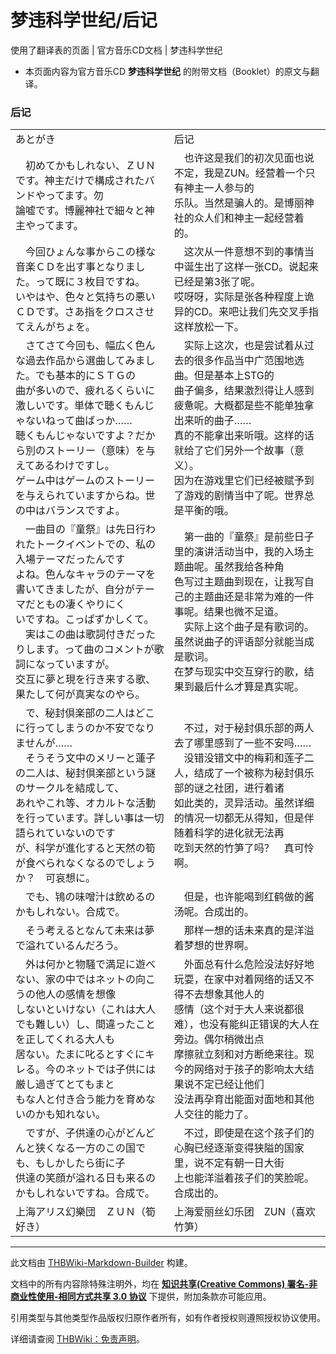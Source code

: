 # 梦违科学世纪/后记

<!-- source html: G:\repos\THBWiki-Markdown-Builder\THBWikiMarkdown\Temp\main\3\35\ns0%3A%E6%A2%A6%E8%BF%9D%E7%A7%91%E5%AD%A6%E4%B8%96%E7%BA%AA%2F%E5%90%8E%E8%AE%B0.html -->

使用了翻译表的页面 | 官方音乐CD文档 | 梦违科学世纪

- 本页面内容为官方音乐CD **梦违科学世纪** 的附带文档（Booklet）的原文与翻译。

### 后记

<table><tbody><tr class="tt-content" id="后记-1" data-pos="&#91;&quot;\u540e\u8bb0&quot;,1&#93;"><td class="tt-ja" lang="ja"><div class="poem">あとがき</div></td><td class="tt-zh" lang="zh"><div class="poem">后记</div></td></tr><tr class="tt-content" id="后记-2" data-pos="&#91;&quot;\u540e\u8bb0&quot;,2&#93;"><td class="tt-ja" lang="ja"><div class="poem">　初めてかもしれない、ＺＵＮです。神主だけで構成されたバンドやってます。勿<br>論嘘です。博麗神社で細々と神主やってます。</div></td><td class="tt-zh" lang="zh"><div class="poem">　也许这是我们的初次见面也说不定，我是ZUN。经营着一个只有神主一人参与的<br>乐队。当然是骗人的。是博丽神社的众人们和神主一起经营着的。</div></td></tr><tr class="tt-content" id="后记-3" data-pos="&#91;&quot;\u540e\u8bb0&quot;,3&#93;"><td class="tt-ja" lang="ja"><div class="poem">　今回ひょんな事からこの様な音楽ＣＤを出す事となりました。って既に３枚目ですね。<br>いやはや、色々と気持ちの悪いＣＤです。さあ指をクロスさせてえんがちょを。</div></td><td class="tt-zh" lang="zh"><div class="poem">　这次从一件意想不到的事情当中诞生出了这样一张CD。说起来已经是第3张了呢。<br>哎呀呀，实际是张各种程度上诡异的CD。来吧让我们先交叉手指这样放松一下。</div></td></tr><tr class="tt-content" id="后记-4" data-pos="&#91;&quot;\u540e\u8bb0&quot;,4&#93;"><td class="tt-ja" lang="ja"><div class="poem">　さてさて今回も、幅広く色んな過去作品から選曲してみました。でも基本的にＳＴＧの<br>曲が多いので、疲れるくらいに激しいです。単体で聴くもんじゃないねって曲ばっか……<br>聴くもんじゃないですよ？だから別のストーリー（意味）を与えてあるわけですし。<br>ゲーム中はゲームのストーリーを与えられていますからね。世の中はバランスですよ。</div></td><td class="tt-zh" lang="zh"><div class="poem">　实际上这次，也是尝试着从过去的很多作品当中广范围地选曲。但是基本上STG的<br>曲子偏多，结果激烈得让人感到疲惫呢。大概都是些不能单独拿出来听的曲子……<br>真的不能拿出来听哦。这样的话就给了它们另外一个故事（意义）。<br>因为在游戏里它们已经被赋予到了游戏的剧情当中了呢。世界总是平衡的哦。</div></td></tr><tr class="tt-content" id="后记-5" data-pos="&#91;&quot;\u540e\u8bb0&quot;,5&#93;"><td class="tt-ja" lang="ja"><div class="poem">　一曲目の『童祭』は先日行われたトークイベントでの、私の入場テーマだったんです<br>よね。色んなキャラのテーマを書いてきましたが、自分がテーマだともの凄くやりにく<br>いですね。こっぱずかしくて。<br>　実はこの曲は歌詞付きだったりします。って曲のコメントが歌詞になっていますが。<br>交互に夢と現を行き来する歌、果たして何が真実なのやら。</div></td><td class="tt-zh" lang="zh"><div class="poem">　第一曲的『童祭』是前些日子里的演讲活动当中，我的入场主题曲呢。虽然我给各种角<br>色写过主题曲到现在，让我写自己的主题曲还是非常为难的一件事呢。结果也微不足道。<br>　实际上这个曲子是有歌词的。虽然说曲子的评语部分就能当成是歌词。<br>在梦与现实中交互穿行的歌，结果到最后什么才算是真实呢。</div></td></tr><tr class="tt-content" id="后记-6" data-pos="&#91;&quot;\u540e\u8bb0&quot;,6&#93;"><td class="tt-ja" lang="ja"><div class="poem">　で、秘封倶楽部の二人はどこに行ってしまうのか不安でなりませんが……<br>　そうそう文中のメリーと蓮子の二人は、秘封倶楽部という謎のサークルを結成して、<br>あれやこれ等、オカルトな活動を行っています。詳しい事は一切語られていないのです<br>が、科学が進化すると天然の筍が食べられなくなるのでしょうか？　可哀想に。</div></td><td class="tt-zh" lang="zh"><div class="poem">　不过，对于秘封俱乐部的两人去了哪里感到了一些不安吗……<br>　没错没错文中的梅莉和莲子二人，结成了一个被称为秘封俱乐部的谜之社团，进行着诸<br>如此类的，灵异活动。虽然详细的情况一切都无从得知，但是伴随着科学的进化就无法再<br>吃到天然的竹笋了吗？　真可怜啊。</div></td></tr><tr class="tt-content" id="后记-7" data-pos="&#91;&quot;\u540e\u8bb0&quot;,7&#93;"><td class="tt-ja" lang="ja"><div class="poem">　でも、鴇の味噌汁は飲めるのかもしれない。合成で。</div></td><td class="tt-zh" lang="zh"><div class="poem">　但是，也许能喝到红鹤做的酱汤呢。合成出的。</div></td></tr><tr class="tt-content" id="后记-8" data-pos="&#91;&quot;\u540e\u8bb0&quot;,8&#93;"><td class="tt-ja" lang="ja"><div class="poem">　そう考えるとなんて未来は夢で溢れているんだろう。</div></td><td class="tt-zh" lang="zh"><div class="poem">　那样一想的话未来真的是洋溢着梦想的世界啊。</div></td></tr><tr class="tt-content" id="后记-9" data-pos="&#91;&quot;\u540e\u8bb0&quot;,9&#93;"><td class="tt-ja" lang="ja"><div class="poem">　外は何かと物騒で満足に遊べない、家の中ではネットの向こうの他人の感情を想像<br>しないといけない（これは大人でも難しい）し、間違ったことを正してくれる大人も<br>居ない。たまに叱るとすぐにキレる。今のネットでは子供には厳し過ぎてとてもまと<br>もな人と付き合う能力を育めないのかも知れない。</div></td><td class="tt-zh" lang="zh"><div class="poem">　外面总有什么危险没法好好地玩耍，在家中对着网络的话又不得不去想象其他人的<br>感情（这个对于大人来说都很难），也没有能纠正错误的大人在旁边。偶尔稍微出点<br>摩擦就立刻和对方断绝来往。现今的网络对于孩子的影响太大结果说不定已经让他们<br>没法再孕育出能面对面地和其他人交往的能力了。</div></td></tr><tr class="tt-content" id="后记-10" data-pos="&#91;&quot;\u540e\u8bb0&quot;,10&#93;"><td class="tt-ja" lang="ja"><div class="poem">　ですが、子供達の心がどんどんと狭くなる一方のこの国でも、もしかしたら街に子<br>供達の笑顔が溢れる日も来るのかもしれないですね。合成で。</div></td><td class="tt-zh" lang="zh"><div class="poem">　不过，即使是在这个孩子们的心胸已经逐渐变得狭隘的国家里，说不定有朝一日大街<br>上也能洋溢着孩子们的笑脸呢。合成出的。</div></td></tr><tr class="tt-content-right" id="后记-11" data-pos="&#91;&quot;\u540e\u8bb0&quot;,11&#93;"><td class="tt-jar" lang="ja"><div class="poem">上海アリス幻樂団　ＺＵＮ（筍好き）</div></td><td class="tt-zhr" lang="zh"><div class="poem">上海爱丽丝幻乐团　ZUN（喜欢竹笋）</div></td></tr></tbody></table>


  
  

  





---

此文档由 [THBWiki-Markdown-Builder](https://github.com/Delsin-Yu/THBWiki-Markdown-Builder) 构建。

文档中的所有内容除特殊注明外，均在 [**知识共享(Creative Commons) 署名-非商业性使用-相同方式共享 3.0 协议**](https://creativecommons.org/licenses/by-sa/3.0/deed.zh-hans) 下提供，附加条款亦可能应用。

引用类型与其他类型作品版权归原作者所有，如有作者授权则遵照授权协议使用。

详细请查阅 [THBWiki：免责声明](https://thbwiki.cc/THBWiki:%E5%85%8D%E8%B4%A3%E5%A3%B0%E6%98%8E)。

